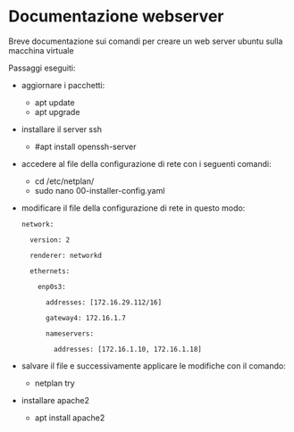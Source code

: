 # Documentazione webserver
Breve documentazione sui comandi per creare un web server ubuntu sulla macchina  virtuale

Passaggi eseguiti:

- aggiornare i pacchetti:
  - apt update
  - apt upgrade
  
- installare il server ssh
  - #apt install openssh-server
  
- accedere al file della configurazione di rete con i seguenti comandi:
  - cd /etc/netplan/
  - sudo nano 00-installer-config.yaml
  
- modificare il file della configurazione di rete in questo modo:

      network:
  
        version: 2
    
        renderer: networkd
    
        ethernets:
    
          enp0s3:
      
            addresses: [172.16.29.112/16]
            
            gateway4: 172.16.1.7
            
            nameservers:
            
              addresses: [172.16.1.10, 172.16.1.18]

-  salvare il file e successivamente applicare le modifiche con il comando:
   - netplan try

- installare apache2
  - apt install apache2
        
        
        
    
